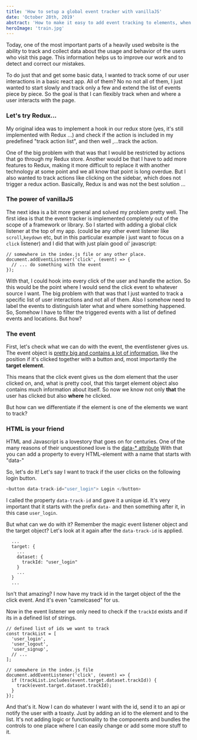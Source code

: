 ```yaml
---
title: 'How to setup a global event tracker with vanillaJS'
date: 'October 28th, 2019'
abstract: 'How to make it easy to add event tracking to elements, when they are interacted with without any additional logic to the event handlers'
heroImage: 'train.jpg'
---
```


Today, one of the most important parts of a heavily used website is the ability to track and collect data about the usage and behavior of the users who visit this page. This information helps us to improve our work and to detect and correct our mistakes.

To do just that and get some basic data, I wanted to track some of our user interactions in a basic react app. All of them? No no not all of them, I just wanted to start slowly and track only a few and extend the list of events piece by piece. So the goal is that I can flexibly track when and where a user interacts with the page.

### Let's try Redux...

My original idea was to implement a hook in our redux store (yes, it's still implemented with Redux ...) and check if the action is included in my predefined "track action list", and then well ,...track the action.

One of the big problem with that was that I would be restricted by actions that go through my Redux store. Another would be that I have to add more features to Redux, making it more difficult to replace it with another technology at some point and we all know that point is long overdue.
But I also wanted to track actions like clicking on the sidebar, which does not trigger a redux action.
Basically, Redux is and was not the best solution ...

### The power of vanillaJS

The next idea is a bit more general and solved my problem pretty well. The first idea is that the event tracker is implemented completely out of the scope of a framework or library. So I started with adding a global click listener at the top of my app. (could be any other event listener like `scroll`,`keydown` etc, but in this particular example i just want to focus on a `click` listener) and I did that with just plain good ol' javascript:

```js{2}
// somewhere in the index.js file or any other place.
document.addEventListener('click', (event) => {
  // ... do something with the event
});
```

With that, I could hook into every click of the user and handle the action. So this would be the point where I would send the click event to whatever source I want.
The big problem with that was that I just wanted to track a specific list of user interactions and not all of them. Also I somehow need to label the events to distinguish later what and where something happened. So, Somehow I have to filter the triggered events with a list of defined events and locations. But how?

### The event

First, let's check what we can do with the event, the eventlistener gives us.
The event object is [pretty big and contains a lot of information](https://developer.mozilla.org/en-US/docs/Web/API/MouseEvent), like the position if it's clicked together with a button and, most importantly the **target element**.

This means that the click event gives us the dom element that the user clicked on, and, what is pretty cool, that this target element object also contains much information about itself. So now we know not only **that** the user has clicked but also **where** he clicked.

But how can we differentiate if the element is one of the elements we want to track?

### HTML is your friend

HTML and Javascript is a lovestory that goes on for centuries. One of the many reasons of their
unquestioned love is the [data-\* attribute](https://www.w3schools.com/tags/att_data-.asp)
With that you can add a property to every HTML-element with a name that starts with "data-"

So, let's do it! Let's say I want to track if the user clicks on the following login button.

```js
<button data-track-id="user_login"> Login </button>
```

I called the property `data-track-id` and gave it a unique id. It's very important that it starts with the prefix `data-` and then something after it, in this case `user_login`.

But what can we do with it?
Remember the magic event listener object and the target object?
Let's look at it again after the `data-track-id` is applied.

```js{5}
  ...
  target: {
    ...
    dataset: {
      trackId: "user_login"
    }
    ...
  }
  ...
```

Isn't that amazing? I now have my track id in the target object of the the click event. And it's even "camelcased" for us.

Now in the event listener we only need to check if the `trackId` exists and if its in a defined list of strings.

```js{11}
// defined list of ids we want to track
const trackList = [
  'user_login',
  'user_logout',
  'user_signup',
  // ...
];

// somewhere in the index.js file
document.addEventListener('click', (event) => {
  if (trackList.includes(event.target.dataset.trackId)) {
    track(event.target.dataset.trackId);
  }
});
```

And that's it. Now I can do whatever I want with the id, send it to an api or notify the user with a toasty.
Just by adding an id to the element and to the list. It's not adding logic or functionality to the components and bundles the controls to one place where I can easily change or add some more stuff to it.
